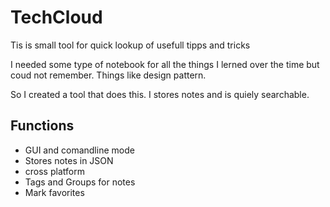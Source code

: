 # TechCloud

Tis is small tool for quick lookup of usefull tipps and tricks

I needed some type of notebook for all the things I lerned over the time but coud not remember. Things like design pattern.

So I created a tool that does this. I stores notes and is quiely searchable.

## Functions
* GUI and comandline mode
* Stores notes in JSON
* cross platform
* Tags and Groups for notes
* Mark favorites
